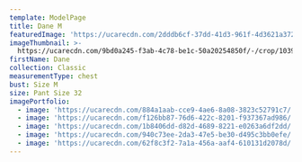 ```yaml
---
template: ModelPage
title: Dane M
featuredImage: 'https://ucarecdn.com/2dddb6cf-37dd-41d3-961f-4d3621a37247/'
imageThumbnail: >-
  https://ucarecdn.com/9bd0a245-f3ab-4c78-be1c-50a20254850f/-/crop/1039x1000/681,0/-/preview/
firstName: Dane
collection: Classic
measurementType: chest
bust: Size M
size: Pant Size 32
imagePortfolio:
  - image: 'https://ucarecdn.com/884a1aab-cce9-4ae6-8a08-3823c52791c7/'
  - image: 'https://ucarecdn.com/f126bb87-76d6-422c-8201-f937367ad986/'
  - image: 'https://ucarecdn.com/1b8406dd-d82d-4689-8221-e0263a6df2dd/'
  - image: 'https://ucarecdn.com/940c73ee-2da3-47e5-be30-d495c3bb0efe/'
  - image: 'https://ucarecdn.com/62f8c3f2-7a1a-456a-aaf4-610131d2078d/'
---
```


